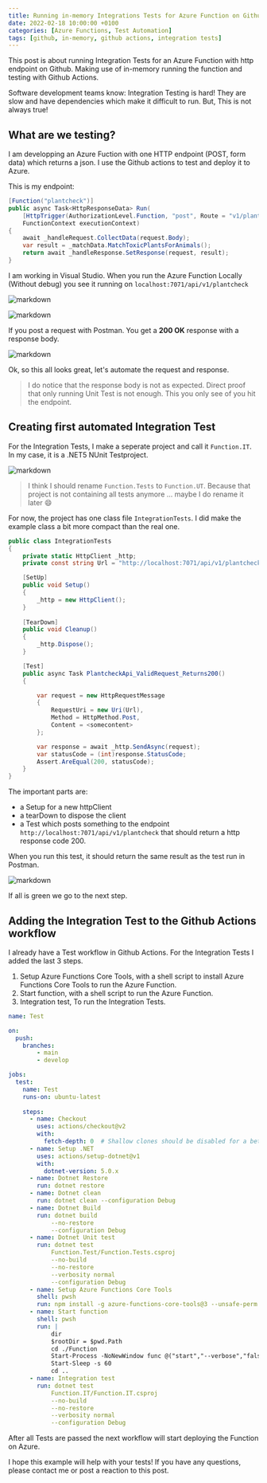 ```yaml
---
title: Running in-memory Integrations Tests for Azure Function on Github
date: 2022-02-18 10:00:00 +0100
categories: [Azure Functions, Test Automation]
tags: [github, in-memory, github actions, integration tests]
---
```


This post is about running Integration Tests for an Azure Function with http endpoint on Github. Making use of in-memory running the function and testing with Github Actions.

Software development teams know: Integration Testing is hard! They are slow and have dependencies which make it difficult to run. But, This is not always true!

## What are we testing?

I am developping an Azure Fuction with one HTTP endpoint (POST, form data) which returns a json. I use the Github actions to test and deploy it to Azure. 

This is my endpoint:

```C#
[Function("plantcheck")]
public async Task<HttpResponseData> Run(
    [HttpTrigger(AuthorizationLevel.Function, "post", Route = "v1/plantcheck")] HttpRequestData request,
    FunctionContext executionContext)
{
    await _handleRequest.CollectData(request.Body);
    var result = _matchData.MatchToxicPlantsForAnimals();
    return await _handleResponse.SetResponse(request, result);
}
```        

I am working in Visual Studio. When you run the Azure Function Locally (Without debug) you see it running on `localhost:7071/api/v1/plantcheck`

![markdown](/assets/img/blog-images/2022-02-18/RunWithoutDebug.png)

![markdown](/assets/img/blog-images/2022-02-18/FunctionLocalRun.png)

If you post a request with Postman. You get a **200 OK** response with a response body.

![markdown](/assets/img/blog-images/2022-02-18/Postman.png)

Ok, so this all looks great, let's automate the request and response. 

> I do notice that the response body is not as expected. Direct proof that only running Unit Test is not enough. This you only see of you hit the endpoint.

## Creating first automated Integration Test

For the Integration Tests, I make a seperate project and call it `Function.IT`. In my case, it is a .NET5 NUnit Testproject. 

![markdown](/assets/img/blog-images/2022-02-18/SolutionScreen.png)

> I think I should rename `Function.Tests` to `Function.UT`. Because that project is not containing all tests anymore ... maybe I do rename it later :smile: 

For now, the project has one class file `IntegrationTests`. I did make the example class a bit more compact than the real one.  

```c#
public class IntegrationTests
{
    private static HttpClient _http;
    private const string Url = "http://localhost:7071/api/v1/plantcheck";

    [SetUp]
    public void Setup()
    {
        _http = new HttpClient();
    }
    
    [TearDown]
    public void Cleanup()
    {
        _http.Dispose();
    }

    [Test]
    public async Task PlantcheckApi_ValidRequest_Returns200()
    {

        var request = new HttpRequestMessage
        {
            RequestUri = new Uri(Url),
            Method = HttpMethod.Post,
            Content = <somecontent>
        };

        var response = await _http.SendAsync(request);
        var statusCode = (int)response.StatusCode;
        Assert.AreEqual(200, statusCode);
    }
}
```

The important parts are:
- a Setup for a new httpClient
- a tearDown to dispose the client
- a Test which posts something to the endpoint `http://localhost:7071/api/v1/plantcheck` that should return a http response code 200. 

When you run this test, it should return the same result as the test run in Postman.

![markdown](/assets/img/blog-images/2022-02-18/TestExplorer.png)

If all is green we go to the next step. 

## Adding the Integration Test to the Github Actions workflow

I already have a Test workflow in Github Actions. For the Integration Tests I added the last 3 steps. 
1. Setup Azure Functions Core Tools, with a shell script to install Azure Functions Core Tools to run the Azure Function.
2. Start function, with a shell script to run the Azure Function.
3. Integration test, To run the Integration Tests.

```yml
name: Test

on:
  push:
    branches:
        - main
        - develop

jobs:
  test:
    name: Test
    runs-on: ubuntu-latest
    
    steps:
      - name: Checkout
        uses: actions/checkout@v2
        with:
          fetch-depth: 0  # Shallow clones should be disabled for a better relevancy of analysis
      - name: Setup .NET
        uses: actions/setup-dotnet@v1
        with:
          dotnet-version: 5.0.x
      - name: Dotnet Restore
        run: dotnet restore
      - name: Dotnet clean
        run: dotnet clean --configuration Debug
      - name: Dotnet Build
        run: dotnet build 
            --no-restore 
            --configuration Debug
      - name: Dotnet Unit test
        run: dotnet test 
            Function.Test/Function.Tests.csproj 
            --no-build 
            --no-restore 
            --verbosity normal
            --configuration Debug
      - name: Setup Azure Functions Core Tools
        shell: pwsh
        run: npm install -g azure-functions-core-tools@3 --unsafe-perm true
      - name: Start function
        shell: pwsh
        run: |
            dir
            $rootDir = $pwd.Path
            cd ./Function
            Start-Process -NoNewWindow func @("start","--verbose","false")
            Start-Sleep -s 60
            cd ..
      - name: Integration test
        run: dotnet test 
            Function.IT/Function.IT.csproj 
            --no-build
            --no-restore 
            --verbosity normal
            --configuration Debug
```

After all Tests are passed the next workflow will start deploying the Function on Azure. 

I hope this example will help with your tests! If you have any questions, please contact me or post a reaction to this post.  